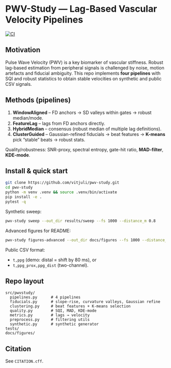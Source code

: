 # PWV-Study — Lag-Based Vascular Velocity Pipelines

[![CI](https://github.com/vitjuli/pwv-study/actions/workflows/ci.yml/badge.svg)](https://github.com/vitjuli/pwv-study/actions/workflows/ci.yml)

## Motivation
Pulse Wave Velocity (PWV) is a key biomarker of vascular stiffness. Robust lag-based estimation from peripheral signals is challenged by noise, motion artefacts and fiducial ambiguity. This repo implements **four pipelines** with SQI and robust statistics to obtain stable velocities on synthetic and public CSV signals.

## Methods (pipelines)
1. **WindowAligned** – FD anchors → SD valleys within gates → robust median/mode.  
2. **FeatureLag** – lags from FD anchors directly.  
3. **HybridMedian** – consensus (robust median of multiple lag definitions).  
4. **ClusterGuided** – Gaussian-refined fiducials → beat features → **K-means** pick “stable” beats → robust stats.

Quality/robustness: SNR-proxy, spectral entropy, gate-hit ratio, **MAD-filter**, **KDE-mode**.

## Install & quick start
```bash
git clone https://github.com/vitjuli/pwv-study.git
cd pwv-study
python -m venv .venv && source .venv/bin/activate
pip install -e .
pytest -q
```

Synthetic sweep:
```bash
pwv-study sweep --out_dir results/sweep --fs 1000 --distance_m 0.8
```

Advanced figures for README:
```bash
pwv-study figures-advanced --out_dir docs/figures --fs 1000 --distance_m 0.8
```

Public CSV format:
- `t,ppg` (demo: distal = shift by 80 ms), or  
- `t,ppg_prox,ppg_dist` (two-channel).


## Repo layout
```
src/pwvstudy/
  pipelines.py      # 4 pipelines
  fiducials.py      # slope-rise, curvature valleys, Gaussian refine
  clustering.py     # beat features + K-means selection
  quality.py        # SQI, MAD, KDE-mode
  metrics.py        # lags → velocity
  preprocess.py     # filtering utils
  synthetic.py      # synthetic generator
tests/
docs/figures/
```

## Citation
See `CITATION.cff`.
